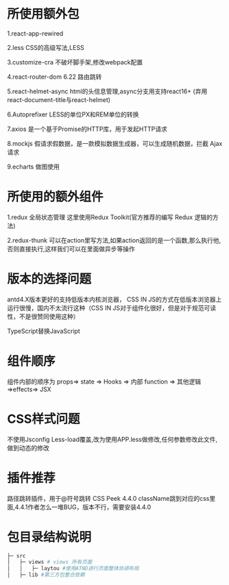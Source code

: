 # 所使用额外包
1.react-app-rewired

2.less CSS的高级写法,LESS

3.customize-cra 不破坏脚手架,修改webpack配置

4.react-router-dom 6.22 路由跳转

5.react-helmet-async  html的<head>头信息管理,async分支用支持react16+ (弃用react-document-title与react-helmet)

6.Autoprefixer  LESS的单位PX和REM单位的转换

7.axios 是一个基于Promise的HTTP库，用于发起HTTP请求

8.mockjs 假请求假数据，是一款模拟数据生成器，可以生成随机数据，拦截 Ajax 请求

9.echarts 做图使用
# 所使用的额外组件
1.redux  全局状态管理  这里使用Redux Toolkit(官方推荐的编写 Redux 逻辑的方法)

2.redux-thunk 可以在action里写方法,如果action返回的是一个函数,那么执行他,否则直接执行,这样我们可以在里面做异步等操作

# 版本的选择问题
antd4.X版本更好的支持低版本内核浏览器， CSS IN JS的方式在低版本浏览器上运行很慢，国内不太流行这种（CSS IN JS对于组件化很好，但是对于规范可读性，不是很赞同使用这种）

TypeScript替换JavaScript

# 组件顺序
组件内部的顺序为 props=> state => Hooks => 内部 function => 其他逻辑 =>effects=> JSX

# CSS样式问题
不使用Jsconfig Less-load覆盖,改为使用APP.less做修改,任何参数修改此文件,做到动态的修改

# 插件推荐
路径跳转插件，用于@符号跳转
CSS Peek 4.4.0  className跳到对应的css里面,4.4.1作者怎么一堆BUG，版本不行，需要安装4.4.0

# 包目录结构说明
```bash
├─ src
│   ├─ views # views 所有页面
│   │   ├─ laytou #使用ATND进行页面整体协调布局
│   ├─ lib #第三方包整合依赖
```